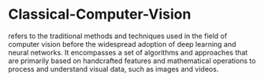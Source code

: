 # Classical-Computer-Vision
refers to the traditional methods and techniques used in the field of computer vision before the widespread adoption of deep learning and neural networks. It encompasses a set of algorithms and approaches that are primarily based on handcrafted features and mathematical operations to process and understand visual data, such as images and videos.
